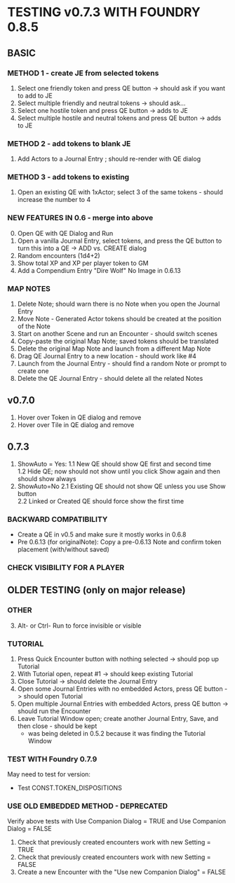 # TESTING v0.7.3 WITH FOUNDRY 0.8.5

## BASIC
### METHOD 1 - create JE from selected tokens
1. Select one friendly token and press QE button -> should ask if you want to add to JE			            	
2. Select multiple friendly and neutral tokens -> should ask...						                
3. Select one hostile token and press QE button -> adds to JE						               
4. Select multiple hostile and neutral tokens and press QE button -> adds to JE 				            	

### METHOD 2 - add tokens to blank JE
1. Add Actors to a Journal Entry ; should re-render with QE dialog 				                                       	

### METHOD 3 - add tokens to existing
1. Open an existing QE with 1xActor; select 3 of the same tokens - should increase the number to 4			

### NEW FEATURES IN 0.6 - merge into above
0. Open QE with QE Dialog and Run                                                                               			
1. Open a vanilla Journal Entry, select tokens, and press the QE button to turn this into a QE -> ADD vs. CREATE dialog	
2. Random encounters (1d4+2)                                                                                					
4. Show total XP and XP per player token to GM                                                              		    		
5. Add a Compendium Entry "Dire Wolf"		                        						     No Image in 0.6.13

### MAP NOTES
1. Delete Note; should warn there is no Note when you open the Journal Entry 				               
2. Move Note - Generated Actor tokens should be created at the position of the Note			               		
3. Start on another Scene and run an Encounter - should switch scenes     					               
4. Copy-paste the original Map Note; saved tokens should be translated                                     
5. Delete the original Map Note and launch from a different Map Note                                       
6. Drag QE Journal Entry to a new location - should work like #4                                           
7. Launch from the Journal Entry - should find a random Note or prompt to create one                        
8. Delete the QE Journal Entry - should delete all the related Notes						               

## v0.7.0
1. Hover over Token in QE dialog and remove								
2. Hover over Tile in QE dialog and remove                            															

## 0.7.3
1. ShowAuto = Yes:
1.1 New QE should show QE first and second time								
1.2 Hide QE; now should not show until you click Show again and then should show always				
2. ShowAuto=No
2.1 Existing QE should not show QE unless you use Show button							
2.2 Linked or Created QE should force show the first time


### BACKWARD COMPATIBILITY
- Create a QE in v0.5 and make sure it mostly works in 0.6.8
- Pre 0.6.13 (for originalNote): Copy a pre-0.6.13 Note and confirm token placement (with/without saved)

### CHECK VISIBILITY FOR A PLAYER



## OLDER TESTING (only on major release)
### OTHER
3. Alt- or Ctrl- Run to force invisible or visible                                                          	

### TUTORIAL
1. Press Quick Encounter button with nothing selected -> should pop up Tutorial					 			             		
2. With Tutorial open, repeat #1 -> should keep existing Tutorial         						        	                        	
3. Close Tutorial -> should delete the Journal Entry                          						      					    	
4. Open some Journal Entries with no embedded Actors, press QE button -> should open Tutorial   		    	
5. Open multiple Journal Entries with embedded Actors, press QE button -> should run the Encounter		    		
6. Leave Tutorial Window open; create another Journal Entry, Save, and then close - should be kept		    	
    - was being deleted in 0.5.2 because it was finding the Tutorial Window


### TEST WITH Foundry 0.7.9
May need to test for version:
- Test CONST.TOKEN_DISPOSITIONS

### USE OLD EMBEDDED METHOD - DEPRECATED
Verify above tests with Use Companion Dialog = TRUE and Use Companion Dialog = FALSE
1. Check that previously created encounters work with new Setting = TRUE
2. Check that previously created encounters work with new Setting = FALSE
3. Create a new Encounter with the "Use new Companion Dialog" = FALSE

